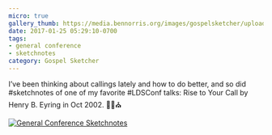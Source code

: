 ```yaml
---
micro: true
gallery_thumb: https://media.bennorris.org/images/gospelsketcher/uploads/2018/df78311356.jpg
date: 2017-01-25 05:29:10-0700
tags:
- general conference
- sketchnotes
category: Gospel Sketcher
---
```


I’ve been thinking about callings lately and how to do better, and so did #sketchnotes of one of my favorite #LDSConf talks: Rise to Your Call by Henry B. Eyring in Oct 2002. ✍🏼⛪️

[![General Conference Sketchnotes](https://media.bennorris.org/images/gospelsketcher/uploads/2018/df78311356.jpg)](https://media.bennorris.org/images/gospelsketcher/uploads/2018/df78311356.jpg)